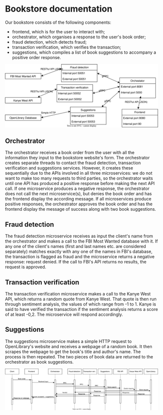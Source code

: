 # Bookstore documentation

Our bookstore consists of the following components:

 - frontend, which is for the user to interact with;
 - orchestrator, which organises a response to the user's book order;
 - fraud detection, which detects fraud;
 - transaction verification, which verifies the transaction;
 - suggestions, which compiles a list of book suggestions to accompany a positive order response.

![Figure 1. Our bookstore's architectural diagram](Architecture%20diagram.svg)

## Orchestrator
The orchestrator receives a book order from the user with all the information they input to the bookstore website's form. The orchestrator creates separate threads to contact the fraud detection, transaction verification and suggestions services. However, it creates these sequentially due to the APIs involved in all three microservices: we do not want to make too many requests to third parties, so the orchestrator waits until one API has produced a positive response before making the next API call. If one microservice produces a negative response, the orchestrator does not call the next microservice(s), but denies the book order and has the frontend display the according message. If all microservices produce positive responses, the orchestrator approves the book order and has the frontend display the message of success along with two book suggestions.
## Fraud detection
The fraud detection microservice receives as input the client's name from the orchestrator and makes a call to the FBI Most Wanted database with it. If any one of the client's names (first and last names etc. are considered separately) matches exactly with any one of the names in FBI's database, the transaction is flagged as fraud and the microservice returns a negative response: request denied. If the call to FBI's API returns no results, the request is approved.
## Transaction verification
The transaction verification microservice makes a call to the Kanye West API, which returns a random quote from Kanye West. That quote is then run through sentiment analysis, the values of which range from -1 to 1. Kanye is said to have verified the transaction if the sentiment analysis returns a score of at least -0,2. The microservice will respond accordingly.
## Suggestions
The suggestions microservice makes a simple HTTP request to OpenLibrary's website and receives a webpage of a random book. It then scrapes the webpage to get the book's title and author's name. The process is then repeated. The two pieces of book data are returned to the orchestrator as book suggestions.

![Figure 2. Our bookstore's system diagram](System%20diagram.svg)
